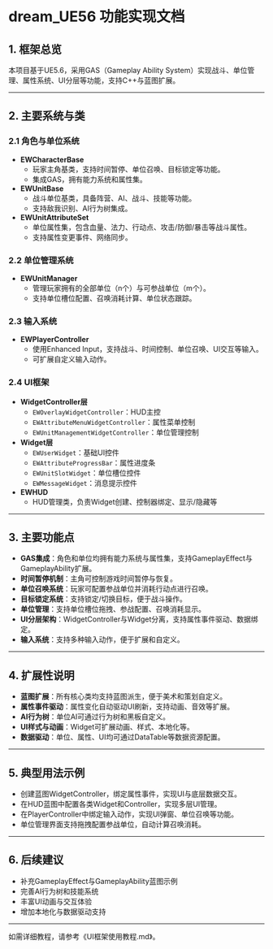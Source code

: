 # dream_UE56 功能实现文档

## 1. 框架总览
本项目基于UE5.6，采用GAS（Gameplay Ability System）实现战斗、单位管理、属性系统、UI分层等功能，支持C++与蓝图扩展。

---

## 2. 主要系统与类

### 2.1 角色与单位系统
- **EWCharacterBase**
  - 玩家主角基类，支持时间暂停、单位召唤、目标锁定等功能。
  - 集成GAS，拥有能力系统和属性集。
- **EWUnitBase**
  - 战斗单位基类，具备阵营、AI、战斗、技能等功能。
  - 支持敌我识别、AI行为树集成。
- **EWUnitAttributeSet**
  - 单位属性集，包含血量、法力、行动点、攻击/防御/暴击等战斗属性。
  - 支持属性变更事件、网络同步。

### 2.2 单位管理系统
- **EWUnitManager**
  - 管理玩家拥有的全部单位（n个）与可参战单位（m个）。
  - 支持单位槽位配置、召唤消耗计算、单位状态跟踪。

### 2.3 输入系统
- **EWPlayerController**
  - 使用Enhanced Input，支持战斗、时间控制、单位召唤、UI交互等输入。
  - 可扩展自定义输入动作。

### 2.4 UI框架
- **WidgetController层**
  - `EWOverlayWidgetController`：HUD主控
  - `EWAttributeMenuWidgetController`：属性菜单控制
  - `EWUnitManagementWidgetController`：单位管理控制
- **Widget层**
  - `EWUserWidget`：基础UI控件
  - `EWAttributeProgressBar`：属性进度条
  - `EWUnitSlotWidget`：单位槽位控件
  - `EWMessageWidget`：消息提示控件
- **EWHUD**
  - HUD管理类，负责Widget创建、控制器绑定、显示/隐藏等

---

## 3. 主要功能点

- **GAS集成**：角色和单位均拥有能力系统与属性集，支持GameplayEffect与GameplayAbility扩展。
- **时间暂停机制**：主角可控制游戏时间暂停与恢复。
- **单位召唤系统**：玩家可配置参战单位并消耗行动点进行召唤。
- **目标锁定系统**：支持锁定/切换目标，便于战斗操作。
- **单位管理**：支持单位槽位拖拽、参战配置、召唤消耗显示。
- **UI分层架构**：WidgetController与Widget分离，支持属性事件驱动、数据绑定。
- **输入系统**：支持多种输入动作，便于扩展和自定义。

---

## 4. 扩展性说明

- **蓝图扩展**：所有核心类均支持蓝图派生，便于美术和策划自定义。
- **属性事件驱动**：属性变化自动驱动UI刷新，支持动画、音效等扩展。
- **AI行为树**：单位AI可通过行为树和黑板自定义。
- **UI样式与动画**：Widget可扩展动画、样式、本地化等。
- **数据驱动**：单位、属性、UI均可通过DataTable等数据资源配置。

---

## 5. 典型用法示例

- 创建蓝图WidgetController，绑定属性事件，实现UI与底层数据交互。
- 在HUD蓝图中配置各类Widget和Controller，实现多层UI管理。
- 在PlayerController中绑定输入动作，实现UI弹窗、单位召唤等功能。
- 单位管理界面支持拖拽配置参战单位，自动计算召唤消耗。

---

## 6. 后续建议

- 补充GameplayEffect与GameplayAbility蓝图示例
- 完善AI行为树和技能系统
- 丰富UI动画与交互体验
- 增加本地化与数据驱动支持

---

如需详细教程，请参考《UI框架使用教程.md》。

